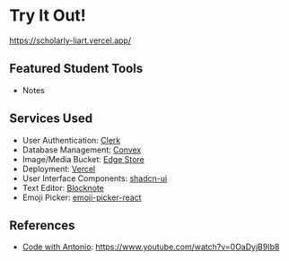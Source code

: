 # Try It Out!
https://scholarly-liart.vercel.app/

## Featured Student Tools
- Notes

## Services Used
- User Authentication: [Clerk](https://clerk.com/)
- Database Management: [Convex]()
- Image/Media Bucket: [Edge Store](https://dashboard.edgestore.dev/)
- Deployment: [Vercel]()
- User Interface Components: [shadcn-ui]()
- Text Editor: [Blocknote]()
- Emoji Picker: [emoji-picker-react]()

## References
- [Code with Antonio](https://www.youtube.com/@codewithantonio): https://www.youtube.com/watch?v=0OaDyjB9Ib8
